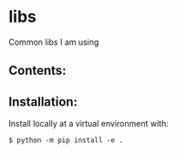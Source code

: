 # libs
Common libs I am using

## Contents:

## Installation:
Install locally at a virtual environment with:
```
$ python -m pip install -e .
```
